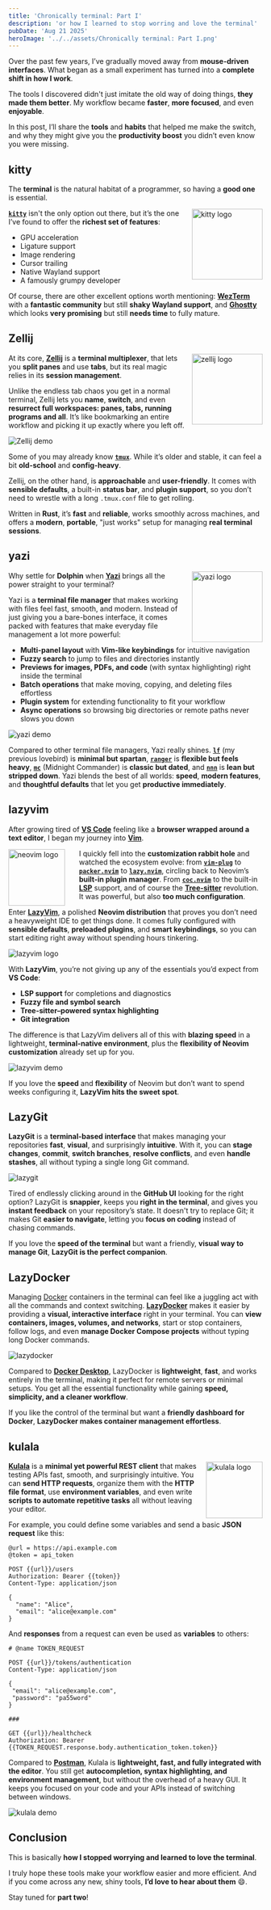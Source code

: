 ```yaml
---
title: 'Chronically terminal: Part I'
description: 'or how I learned to stop worring and love the terminal'
pubDate: 'Aug 21 2025'
heroImage: '../../assets/Chronically terminal: Part I.png'
---
```


Over the past few years, I’ve gradually moved away from **mouse-driven interfaces**.
What began as a small experiment has turned into a **complete shift in how I work**.

The tools I discovered didn't just imitate the old way of doing things, **they made them better**. My workflow became **faster**, **more focused**, and even **enjoyable**.

In this post, I’ll share the **tools** and **habits** that helped me make the switch, and why they might give you the **productivity boost** you didn’t even know you were missing.

## kitty

The **terminal** is the natural habitat of a programmer, so having a **good one** is essential.

<img src="/kitty.svg" alt="kitty logo" style="float: right; margin-left: 1em; width: 10em;" />

[**`kitty`**](https://sw.kovidgoyal.net/kitty) isn't the only option out there, but it’s the one I’ve found to offer the **richest set of features**:

- GPU acceleration
- Ligature support
- Image rendering
- Cursor trailing
- Native Wayland support
- A famously grumpy developer

Of course, there are other excellent options worth mentioning: [**WezTerm**](https://wezterm.org) with a **fantastic community** but still **shaky Wayland support**, and [**Ghostty**](https://ghostty.org) which looks **very promising** but still **needs time** to fully mature.

## Zellij

<img src="/zellij.png" alt="zellij logo" style="float: right; margin-left: 1em; width: 10em;" />

At its core, [**Zellij**](https://zellij.dev) is a **terminal multiplexer**, that lets you **split panes** and use **tabs**, but its real magic relies in its **session management**.

Unlike the endless tab chaos you get in a normal terminal, Zellij lets you **name**, **switch**, and even **resurrect full workspaces: panes, tabs, running programs and all**.
It’s like bookmarking an entire workflow and picking it up exactly where you left off.

![Zellij demo](../../assets/zellij_in_action.gif)

Some of you may already know [**`tmux`**](https://github.com/tmux/tmux/wiki).
While it’s older and stable, it can feel a bit **old-school** and **config-heavy**.

Zellij, on the other hand, is **approachable** and **user-friendly**.
It comes with **sensible defaults**, a built-in **status bar**, and **plugin support**, so you don’t need to wrestle with a long `.tmux.conf` file to get rolling.

Written in **Rust**, it’s **fast** and **reliable**, works smoothly across machines, and offers a **modern**, **portable**, "just works" setup for managing **real terminal sessions**.

## yazi

<img src="/yazi.png" alt="yazi logo" style="float: right; margin-left: 1em; width: 10em;" />

Why settle for **Dolphin** when [**Yazi**](https://yazi-rs.github.io) brings all the power straight to your terminal?

Yazi is a **terminal file manager** that makes working with files feel fast, smooth, and modern.
Instead of just giving you a bare-bones interface, it comes packed with features that make everyday file management a lot more powerful:

- **Multi-panel layout** with **Vim-like keybindings** for intuitive navigation
- **Fuzzy search** to jump to files and directories instantly
- **Previews for images, PDFs, and code** (with syntax highlighting) right inside the terminal
- **Batch operations** that make moving, copying, and deleting files effortless
- **Plugin system** for extending functionality to fit your workflow
- **Async operations** so browsing big directories or remote paths never slows you down

<img src="/yazi_demo.gif" alt="yazi demo" /> <!-- TODO: move to public/ -->

Compared to other terminal file managers, Yazi really shines.
[**`lf`**](https://github.com/gokcehan/lf) (my previous lovebird) is **minimal but spartan**, [**`ranger`**](https://ranger.fm) is **flexible but feels heavy**, [**`mc`**](https://midnight-commander.org) (Midnight Commander) is **classic but dated**, and [**`nnn`**](https://github.com/jarun/nnn) is **lean but stripped down**.
Yazi blends the best of all worlds: **speed**, **modern features**, and **thoughtful defaults** that let you get **productive immediately**.

## lazyvim

After growing tired of [**VS Code**](https://code.visualstudio.com) feeling like a **browser wrapped around a text editor**, I began my journey into [**Vim**](https://www.vim.org).

<img src="/neovim.png" alt="neovim logo" style="float: left; margin-right: 2em; width: 8em;" />

I quickly fell into the **customization rabbit hole** and watched the ecosystem evolve: from [**`vim-plug`**](https://github.com/junegunn/vim-plug) to [**`packer.nvim`**](https://github.com/wbthomason/packer.nvim) to [**`lazy.nvim`**](https://github.com/folke/lazy.nvim), circling back to Neovim’s **built-in plugin manager**.
From [**`coc.nvim`**](https://github.com/neoclide/coc.nvim) to the built-in [**LSP**](https://microsoft.github.io/language-server-protocol) support, and of course the [**Tree-sitter**](https://tree-sitter.github.io/tree-sitter) revolution.
It was powerful, but also **too much configuration**.

Enter [**LazyVim**](https://www.lazyvim.org), a polished **Neovim distribution** that proves you don’t need a heavyweight IDE to get things done.
It comes fully configured with **sensible defaults**, **preloaded plugins**, and **smart keybindings**, so you can start editing right away without spending hours tinkering.

![lazyvim logo](../../assets/lazyvim_logo.png)

With **LazyVim**, you’re not giving up any of the essentials you’d expect from **VS Code**:

- **LSP support** for completions and diagnostics
- **Fuzzy file and symbol search**
- **Tree-sitter–powered syntax highlighting**
- **Git integration**

The difference is that LazyVim delivers all of this with **blazing speed** in a lightweight, **terminal-native environment**, plus the **flexibility of Neovim customization** already set up for you.

![lazyvim demo](../../assets/lazyvim.png)

If you love the **speed** and **flexibility** of Neovim but don’t want to spend weeks configuring it, **LazyVim hits the sweet spot**.

## LazyGit

**LazyGit** is a **terminal-based interface** that makes managing your repositories **fast**, **visual**, and surprisingly **intuitive**.
With it, you can **stage changes**, **commit**, **switch branches**, **resolve conflicts**, and even **handle stashes**, all without typing a single long Git command.

![lazygit](../../assets/lazygit.gif)

Tired of endlessly clicking around in the **GitHub UI** looking for the right option?
LazyGit is **snappier**, keeps you **right in the terminal**, and gives you **instant feedback** on your repository’s state.
It doesn't try to replace Git; it makes Git **easier to navigate**, letting you **focus on coding** instead of chasing commands.

If you love the **speed of the terminal** but want a friendly, **visual way to manage Git**, **LazyGit is the perfect companion**.

## LazyDocker

Managing [Docker](https://www.docker.com) containers in the terminal can feel like a juggling act with all the commands and context switching.
[**LazyDocker**](https://github.com/jesseduffield/lazydocker) makes it easier by providing a **visual, interactive interface** right in your terminal. You can **view containers, images, volumes, and networks**, start or stop containers, follow logs, and even **manage Docker Compose projects** without typing long Docker commands.

![lazydocker](../../assets/lazydocker.gif)

Compared to [**Docker Desktop**](https://www.docker.com/products/docker-desktop), LazyDocker is **lightweight**, **fast**, and works entirely in the terminal, making it perfect for remote servers or minimal setups.
You get all the essential functionality while gaining **speed, simplicity, and a cleaner workflow**.

If you like the control of the terminal but want a **friendly dashboard for Docker**, **LazyDocker makes container management effortless**.

## kulala

<img src="/kulala.svg" alt="kulala logo" style="float: right; margin-left: 1em; width: 8em;" />

[**Kulala**](https://neovim.getkulala.net) is a **minimal yet powerful REST client** that makes testing APIs fast, smooth, and surprisingly intuitive.
You can **send HTTP requests**, organize them with the **HTTP file format**, use **environment variables**, and even write **scripts to automate repetitive tasks** all without leaving your editor.

For example, you could define some variables and send a basic **JSON request** like this:

```http
@url = https://api.example.com
@token = api_token

POST {{url}}/users
Authorization: Bearer {{token}}
Content-Type: application/json

{
  "name": "Alice",
  "email": "alice@example.com"
}
```

And **responses** from a request can even be used as **variables** to others:

```http
# @name TOKEN_REQUEST

POST {{url}}/tokens/authentication
Content-Type: application/json

{
 "email": "alice@example.com",
 "password": "pa55word"
}

###

GET {{url}}/healthcheck
Authorization: Bearer {{TOKEN_REQUEST.response.body.authentication_token.token}}
```

Compared to [**Postman**](https://www.postman.com), Kulala is **lightweight, fast, and fully integrated with the editor**.
You still get **autocompletion, syntax highlighting, and environment management**, but without the overhead of a heavy GUI.
It keeps you focused on your code and your APIs instead of switching between windows.

![kulala demo](../../assets/kulala_in_action.gif)

## Conclusion

This is basically **how I stopped worrying and learned to love the terminal**.

I truly hope these tools make your workflow easier and more efficient.
And if you come across any new, shiny tools, **I’d love to hear about them** 😄.

Stay tuned for **part two**!
